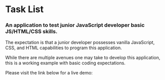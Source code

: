 # Task List
### An application to test junior JavaScript developer basic JS/HTML/CSS skills.
The expectation is that a junior developer possesses vanilla JavaScript, CSS, and HTML capabilities to program this application.

While there are multiple avenues one may take to develop this application, this is a working example with basic coding expectations.

Please visit the link below for a live demo:<br/>